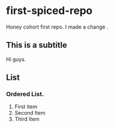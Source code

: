 # first-spiced-repo
Honey cohort first repo.
I made a change .


## This is a subtitle 
Hi guys.


## List
### Ordered List.
1. First item
2. Second Item
3. Third Item
